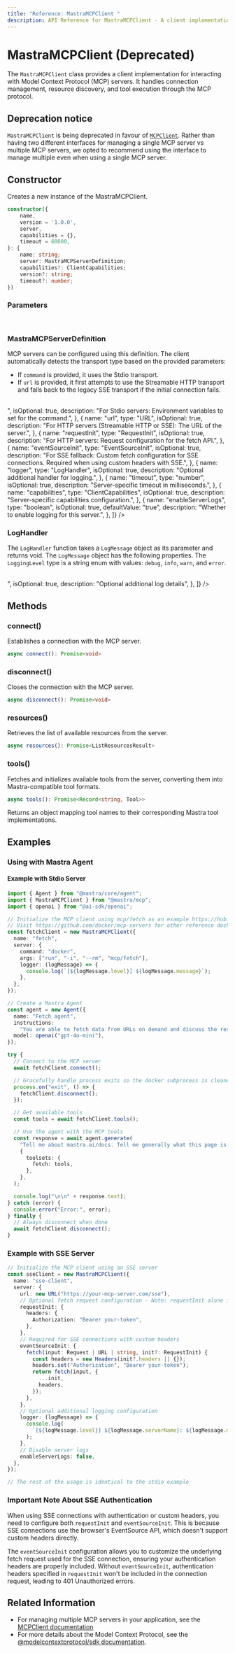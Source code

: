 ```yaml
---
title: "Reference: MastraMCPClient "
description: API Reference for MastraMCPClient - A client implementation for the Model Context Protocol.
---
```


# MastraMCPClient (Deprecated)

The `MastraMCPClient` class provides a client implementation for interacting with Model Context Protocol (MCP) servers. It handles connection management, resource discovery, and tool execution through the MCP protocol.

## Deprecation notice

`MastraMCPClient` is being deprecated in favour of [`MCPClient`](./mcp-client). Rather than having two different interfaces for managing a single MCP server vs multiple MCP servers, we opted to recommend using the interface to manage multiple even when using a single MCP server.

## Constructor

Creates a new instance of the MastraMCPClient.

```typescript
constructor({
    name,
    version = '1.0.0',
    server,
    capabilities = {},
    timeout = 60000,
}: {
    name: string;
    server: MastraMCPServerDefinition;
    capabilities?: ClientCapabilities;
    version?: string;
    timeout?: number;
})
```

### Parameters

<br />
<PropertiesTable
  content={[
    {
      name: "name",
      type: "string",
      description: "The name identifier for this client instance.",
    },
    {
      name: "version",
      type: "string",
      isOptional: true,
      defaultValue: "1.0.0",
      description: "The version of the client.",
    },
    {
      name: "server",
      type: "MastraMCPServerDefinition",
      description:
        "Configuration parameters for either a stdio server connection or an SSE server connection. Can include log handler and server logs configuration.",
    },
    {
      name: "capabilities",
      type: "ClientCapabilities",
      isOptional: true,
      defaultValue: "{}",
      description: "Optional capabilities configuration for the client.",
    },
    {
      name: "timeout",
      type: "number",
      isOptional: true,
      defaultValue: 60000,
      description:
        "The timeout duration, in milliseconds, for client tool calls.",
    },
  ]}
/>

### MastraMCPServerDefinition

MCP servers can be configured using this definition. The client automatically detects the transport type based on the provided parameters:

- If `command` is provided, it uses the Stdio transport.
- If `url` is provided, it first attempts to use the Streamable HTTP transport and falls back to the legacy SSE transport if the initial connection fails.

<br />
<PropertiesTable
  content={[
    {
      name: "command",
      type: "string",
      isOptional: true,
      description: "For Stdio servers: The command to execute.",
    },
    {
      name: "args",
      type: "string[]",
      isOptional: true,
      description: "For Stdio servers: Arguments to pass to the command.",
    },
    {
      name: "env",
      type: "Record<string, string>",
      isOptional: true,
      description:
        "For Stdio servers: Environment variables to set for the command.",
    },
    {
      name: "url",
      type: "URL",
      isOptional: true,
      description:
        "For HTTP servers (Streamable HTTP or SSE): The URL of the server.",
    },
    {
      name: "requestInit",
      type: "RequestInit",
      isOptional: true,
      description: "For HTTP servers: Request configuration for the fetch API.",
    },
    {
      name: "eventSourceInit",
      type: "EventSourceInit",
      isOptional: true,
      description:
        "For SSE fallback: Custom fetch configuration for SSE connections. Required when using custom headers with SSE.",
    },
    {
      name: "logger",
      type: "LogHandler",
      isOptional: true,
      description: "Optional additional handler for logging.",
    },
    {
      name: "timeout",
      type: "number",
      isOptional: true,
      description: "Server-specific timeout in milliseconds.",
    },
    {
      name: "capabilities",
      type: "ClientCapabilities",
      isOptional: true,
      description: "Server-specific capabilities configuration.",
    },
    {
      name: "enableServerLogs",
      type: "boolean",
      isOptional: true,
      defaultValue: "true",
      description: "Whether to enable logging for this server.",
    },
  ]}
/>

### LogHandler

The `LogHandler` function takes a `LogMessage` object as its parameter and returns void. The `LogMessage` object has the following properties. The `LoggingLevel` type is a string enum with values: `debug`, `info`, `warn`, and `error`.

<br />
<PropertiesTable
  content={[
    {
      name: "level",
      type: "LoggingLevel",
      description: "Log level (debug, info, warn, error)",
    },
    {
      name: "message",
      type: "string",
      description: "Log message content",
    },
    {
      name: "timestamp",
      type: "Date",
      description: "When the log was generated",
    },
    {
      name: "serverName",
      type: "string",
      description: "Name of the server that generated the log",
    },
    {
      name: "details",
      type: "Record<string, any>",
      isOptional: true,
      description: "Optional additional log details",
    },
  ]}
/>

## Methods

### connect()

Establishes a connection with the MCP server.

```typescript
async connect(): Promise<void>
```

### disconnect()

Closes the connection with the MCP server.

```typescript
async disconnect(): Promise<void>
```

### resources()

Retrieves the list of available resources from the server.

```typescript
async resources(): Promise<ListResourcesResult>
```

### tools()

Fetches and initializes available tools from the server, converting them into Mastra-compatible tool formats.

```typescript
async tools(): Promise<Record<string, Tool>>
```

Returns an object mapping tool names to their corresponding Mastra tool implementations.

## Examples

### Using with Mastra Agent

#### Example with Stdio Server

```typescript
import { Agent } from "@mastra/core/agent";
import { MastraMCPClient } from "@mastra/mcp";
import { openai } from "@ai-sdk/openai";

// Initialize the MCP client using mcp/fetch as an example https://hub.docker.com/r/mcp/fetch
// Visit https://github.com/docker/mcp-servers for other reference docker mcp servers
const fetchClient = new MastraMCPClient({
  name: "fetch",
  server: {
    command: "docker",
    args: ["run", "-i", "--rm", "mcp/fetch"],
    logger: (logMessage) => {
      console.log(`[${logMessage.level}] ${logMessage.message}`);
    },
  },
});

// Create a Mastra Agent
const agent = new Agent({
  name: "Fetch agent",
  instructions:
    "You are able to fetch data from URLs on demand and discuss the response data with the user.",
  model: openai("gpt-4o-mini"),
});

try {
  // Connect to the MCP server
  await fetchClient.connect();

  // Gracefully handle process exits so the docker subprocess is cleaned up
  process.on("exit", () => {
    fetchClient.disconnect();
  });

  // Get available tools
  const tools = await fetchClient.tools();

  // Use the agent with the MCP tools
  const response = await agent.generate(
    "Tell me about mastra.ai/docs. Tell me generally what this page is and the content it includes.",
    {
      toolsets: {
        fetch: tools,
      },
    },
  );

  console.log("\n\n" + response.text);
} catch (error) {
  console.error("Error:", error);
} finally {
  // Always disconnect when done
  await fetchClient.disconnect();
}
```

### Example with SSE Server

```typescript
// Initialize the MCP client using an SSE server
const sseClient = new MastraMCPClient({
  name: "sse-client",
  server: {
    url: new URL("https://your-mcp-server.com/sse"),
    // Optional fetch request configuration - Note: requestInit alone isn't enough for SSE
    requestInit: {
      headers: {
        Authorization: "Bearer your-token",
      },
    },
    // Required for SSE connections with custom headers
    eventSourceInit: {
      fetch(input: Request | URL | string, init?: RequestInit) {
        const headers = new Headers(init?.headers || {});
        headers.set("Authorization", "Bearer your-token");
        return fetch(input, {
          ...init,
          headers,
        });
      },
    },
    // Optional additional logging configuration
    logger: (logMessage) => {
      console.log(
        `[${logMessage.level}] ${logMessage.serverName}: ${logMessage.message}`,
      );
    },
    // Disable server logs
    enableServerLogs: false,
  },
});

// The rest of the usage is identical to the stdio example
```

### Important Note About SSE Authentication

When using SSE connections with authentication or custom headers, you need to configure both `requestInit` and `eventSourceInit`. This is because SSE connections use the browser's EventSource API, which doesn't support custom headers directly.

The `eventSourceInit` configuration allows you to customize the underlying fetch request used for the SSE connection, ensuring your authentication headers are properly included.
Without `eventSourceInit`, authentication headers specified in `requestInit` won't be included in the connection request, leading to 401 Unauthorized errors.

## Related Information

- For managing multiple MCP servers in your application, see the [MCPClient documentation](./mcp-client)
- For more details about the Model Context Protocol, see the [@modelcontextprotocol/sdk documentation](https://github.com/modelcontextprotocol/typescript-sdk).
